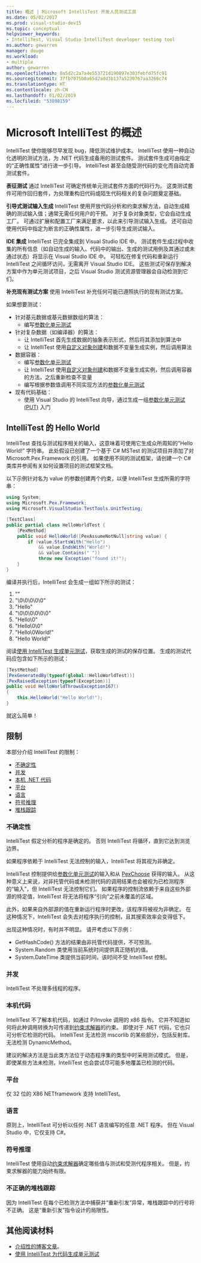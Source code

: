 ```yaml
---
title: 概述 | Microsoft IntelliTest 开发人员测试工具
ms.date: 05/02/2017
ms.prod: visual-studio-dev15
ms.topic: conceptual
helpviewer_keywords:
- IntelliTest, Visual Studio IntelliTest developer testing tool
ms.author: gewarren
manager: douge
ms.workload:
- multiple
author: gewarren
ms.openlocfilehash: 8a5d2c2a7a4e553721d190897e303febfd75fc91
ms.sourcegitcommit: 37fb7075b0a65d2add3b137a5230767aa3266c74
ms.translationtype: HT
ms.contentlocale: zh-CN
ms.lasthandoff: 01/02/2019
ms.locfileid: "53898159"
---
```

# <a name="overview-of-microsoft-intellitest"></a>Microsoft IntelliTest 的概述

IntelliTest 使你能够尽早发现 bug，降低测试维护成本。 IntelliTest 使用一种自动化透明的测试方法，为 .NET 代码生成备用的测试套件。 测试套件生成可由指定的“正确性属性”进行进一步引导。 IntelliTest 甚至会随受测代码的变化而自动完善测试套件。

**表征测试** 通过 IntelliTest 可确定传统单元测试套件方面的代码行为。
这类测试套件可用作回归套件，为处理重构旧代码或陌生代码相关的复杂问题奠定基础。

**引导式测试输入生成** IntelliTest 使用开放代码分析和约束求解方法，自动生成精确的测试输入值；通常无需任何用户的干预。 对于复杂对象类型，它会自动生成工厂。 可通过扩展和配置工厂来满足要求，以此来引导测试输入生成。 还可自动使用代码中指定为断言的正确性属性，进一步引导生成测试输入。

**IDE 集成** IntelliTest 已完全集成到 Visual Studio IDE 中。 测试套件生成过程中收集的所有信息（如自动生成的输入、代码中的输出、生成的测试用例及其通过或未通过状态）将显示在 Visual Studio IDE 中。 可轻松在修复代码和重新运行 IntelliTest 之间循环访问，无需离开 Visual Studio IDE。
这些测试可保存到解决方案中作为单元测试项目，之后 Visual Studio 测试资源管理器会自动检测到它们。

**补充现有测试方案** 使用 IntelliTest 补充任何可能已遵照执行的现有测试方案。

如果想要测试：

* 针对基元数据或基元数据数组的算法：
  * 编写[参数化单元测试](test-generation.md#parameterized-unit-testing)
* 针对复杂数据（如编译器）的算法：
  * 让 IntelliTest 首先生成数据的抽象表示形式，然后将其添加到算法中
  * 让 IntelliTest 使用[自定义对象创建](input-generation.md#objects)和数据不变量生成实例，然后调用算法
* 数据容器：
  * 编写[参数化单元测试](test-generation.md#parameterized-unit-testing)
  * 让 IntelliTest 使用[自定义对象创建](input-generation.md#objects)和数据不变量生成实例，然后调用容器的方法，之后重新检查不变量
  * 编写根据参数值调用不同实现方法的[参数化单元测试](test-generation.md#parameterized-unit-testing)
* 现有代码基础：
  * 使用 Visual Studio 的 IntelliTest 向导，通过生成一组[参数化单元测试 (PUT)](test-generation.md#parameterized-unit-testing) 入门

## <a name="the-hello-world-of-intellitest"></a>IntelliTest 的 Hello World

IntelliTest 查找与测试程序相关的输入，这意味着可使用它生成众所周知的“Hello World!” 字符串。 此处假设已创建了一个基于 C# MSTest 的测试项目并添加了对 Microsoft.Pex.Framework 的引用。 如果使用不同的测试框架，请创建一个 C# 类库并参阅有关如何设置项目的测试框架文档。

以下示例针对名为 value 的参数创建两个约束，以便 IntelliTest 生成所需的字符串：

```csharp
using System;
using Microsoft.Pex.Framework;
using Microsoft.VisualStudio.TestTools.UnitTesting;

[TestClass]
public partial class HelloWorldTest {
    [PexMethod]
    public void HelloWorld([PexAssumeNotNull]string value) {
        if (value.StartsWith("Hello")
            && value.EndsWith("World!")
            && value.Contains(" "))
            throw new Exception("found it!");
    }
}
```

编译并执行后，IntelliTest 会生成一组如下所示的测试：

1. ""
2. "\0\0\0\0\0"
3. "Hello"
4. "\0\0\0\0\0\0"
5. "Hello\0"
6. "Hello\0\0"
7. "Hello\0World!"
8. "Hello World!"

阅读[使用 IntelliTest 生成单元测试](../../test/generate-unit-tests-for-your-code-with-intellitest.md)，获取生成的测试的保存位置。 生成的测试代码应包含如下所示的测试：

```csharp
[TestMethod]
[PexGeneratedBy(typeof(global::HelloWorldTest))]
[PexRaisedException(typeof(Exception))]
public void HelloWorldThrowsException167()
{
    this.HelloWorld("Hello World!");
}
```

就这么简单！

## <a name="limitations"></a>限制

本部分介绍 IntelliTest 的限制：

* [不确定性](#nondeterminism)
* [并发](#concurrency)
* [本机 .NET 代码](#native-code)
* [平台](#platform)
* [语言](#language)
* [符号推理](#symbolic-reasoning)
* [堆栈跟踪](#incorrect-stack-traces)

### <a name="nondeterminism"></a>不确定性

IntelliTest 假定分析的程序是确定的。 否则 IntelliTest 将循环，直到它达到浏览边界。

如果程序依赖于 IntelliTest 无法控制的输入，IntelliTest 将其视为非确定。

IntelliTest 控制提供给[参数化单元测试](test-generation.md#parameterized-unit-testing)的输入和从 [PexChoose](static-helper-classes.md#pexchoose) 获得的输入。
从这种意义上来说，对非托管代码或未检测代码的调用结果也会被视为已检测程序的“输入”，但 IntelliTest 无法控制它们。 如果程序的控制流依赖于来自这些外部源的特定值，IntelliTest 将无法将程序“引向”之前未覆盖的区域。

此外，如果来自外部源的值在重新运行程序时更改，该程序将被视为非确定。 在这种情况下，IntelliTest 会失去对程序执行的控制，且其搜索效率会变得低下。

出现这种情况时，有时并不明显。
请开考虑以下示例：

* GetHashCode() 方法的结果由非托管代码提供，不可预测。
* System.Random 类使用当前系统时间提供真正随机的值。
* System.DateTime 类提供当前时间，该时间不受 IntelliTest 控制。

### <a name="concurrency"></a>并发

IntelliTest 不处理多线程的程序。

### <a name="native-code"></a>本机代码

IntelliTest 不了解本机代码，如通过 P/Invoke 调用的 x86 指令。 它并不知道如何将此种调用转换为可传递到[约束求解器](input-generation.md#constraint-solver)的约束。
即使对于 .NET 代码，它也只可分析它检测的代码。 IntelliTest 无法检测 mscorlib 的某些部分，包括反射库。 无法检测 DynamicMethod。

建议的解决方法是当此类方法位于动态程序集的类型中时采用测试模式。 但是，即使某些方法未检测，IntelliTest 也会尝试尽可能多地覆盖已检测的代码。

### <a name="platform"></a>平台

仅 32 位的 X86 NETframework 支持 IntelliTest。

### <a name="language"></a>语言

原则上，IntelliTest 可分析以任何 .NET 语言编写的任意 .NET 程序。 但在 Visual Studio 中，它仅支持 C#。

### <a name="symbolic-reasoning"></a>符号推理

IntelliTest 使用自动[约束求解器](input-generation.md#constraint-solver)确定哪些值与测试和受测代程序相关。 但是，约束求解器的能力始终有限。

### <a name="incorrect-stack-traces"></a>不正确的堆栈跟踪

因为 IntelliTest 在每个已检测方法中捕获并“重新引发”异常，堆栈跟踪中的行号将不正确。 这是“重新引发”指令设计的局限性。

## <a name="further-reading"></a>其他阅读材料

* [介绍性的博客文章](https://blogs.msdn.microsoft.com/devops/2014/11/19/introducing-smart-unit-tests/)。
* [使用 IntelliTest 为代码生成单元测试](../../test/generate-unit-tests-for-your-code-with-intellitest.md)
